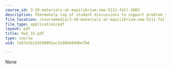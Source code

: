 ```yaml
---
course_id: 3-20-materials-at-equilibrium-sma-5111-fall-2003
description: Thermohelp log of student discussions to support problem sets.
file_location: /coursemedia/3-20-materials-at-equilibrium-sma-5111-fall-2003/7a57e2b12d198891ac3198bb69dbe7b6_hw2_15.pdf
file_type: application/pdf
layout: pdf
title: hw2_15.pdf
type: course
uid: 7a57e2b12d198891ac3198bb69dbe7b6

---
```

None